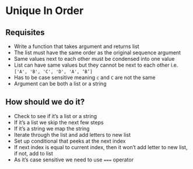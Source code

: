 # Unique In Order

## Requisites

- Write a function that takes argument and returns list
- The list must have the same order as the original sequence argument
- Same values next to each other must be condensed into one value
- List can have same values but they cannot be next to each other i.e. `['A', 'B', 'C', 'D', 'A', ‘B’]`
- Has to be case sensitive meaning `c` and `C` are not the same
- Argument can be both a list or a string

## How should we do it?

- Check to see if it’s a list or a string
- If it’s a list we skip the next few steps
- If it’s a string we map the string
- Iterate through the list and add letters to new list
- Set up conditional that peeks at the next index
- If next index is equal to current index, then it won’t add letter to new list, if not, add to list
- As it’s case sensitive we need to use `===` operator
